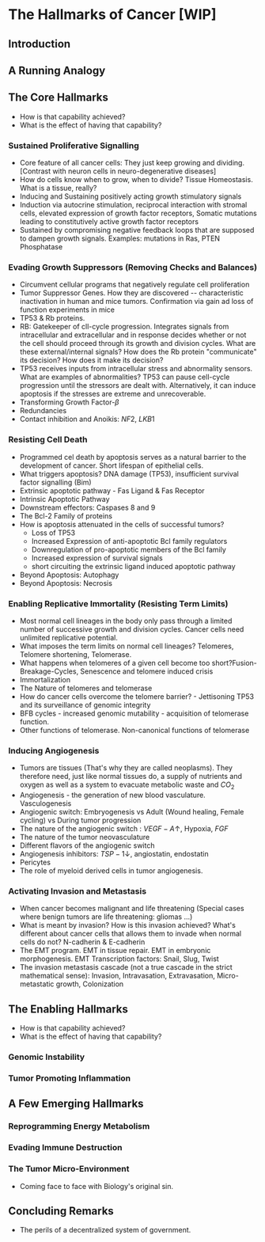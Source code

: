 # The Hallmarks of Cancer [WIP]

## Introduction

## A Running Analogy

## The Core Hallmarks

- How is that capability achieved?
- What is the effect of having that capability?

### Sustained Proliferative Signalling

- Core feature of all cancer cells: They just keep growing and dividing. [Contrast with neuron cells in neuro-degenerative diseases]
- How do cells know when to grow, when to divide? Tissue Homeostasis. What is a tissue, really?
- Inducing and Sustaining positively acting growth stimulatory signals
- Induction via autocrine stimulation, reciprocal interaction with stromal cells, elevated expression of growth factor receptors, Somatic mutations leading to constitutively active growth factor receptors  
- Sustained by compromising negative feedback loops that are supposed to dampen growth signals. Examples: mutations in Ras, PTEN Phosphatase

### Evading Growth Suppressors (Removing Checks and Balances)

- Circumvent cellular programs that negatively regulate cell proliferation
- Tumor Suppressor Genes. How they are discovered -- characteristic inactivation in human and mice tumors. Confirmation via gain ad loss of function experiments in mice
- TP53 & Rb proteins.
- RB: Gatekeeper of cll-cycle progression. Integrates signals from intracellular and extracellular and in response decides whether or not the cell should proceed through its growth and division cycles. What are these external/internal signals? How does the Rb protein "communicate" its decision? How does it make its decision?
- TP53 receives inputs from intracellular stress and abnormality sensors. What are examples of abnormalities? TP53 can pause cell-cycle progression until the stressors are dealt with. Alternatively, it can induce apoptosis if the stresses are extreme and unrecoverable.
- Transforming Growth Factor-$\beta$
- Redundancies
- Contact inhibition and Anoikis: $NF2$, $LKB1$

### Resisting Cell Death

- Programmed cel death by apoptosis serves as a natural barrier to the development of cancer. Short lifespan of epithelial cells.
- What triggers apoptosis? DNA damage (TP53), insufficient survival factor signalling (Bim)
- Extrinsic apoptotic pathway - Fas Ligand & Fas Receptor
- Intrinsic Apoptotic Pathway
- Downstream effectors: Caspases 8 and 9
- The Bcl-2 Family of proteins
- How is apoptosis attenuated in the cells of successful tumors?
  - Loss of TP53
  - Increased Expression of anti-apoptotic Bcl family regulators
  - Downregulation of pro-apoptotic members of the Bcl family
  - Increased expression of survival signals
  - short circuiting the extrinsic ligand induced apoptotic pathway
- Beyond Apoptosis: Autophagy
- Beyond Apoptosis: Necrosis

### Enabling Replicative Immortality (Resisting Term Limits)

- Most normal cell lineages in the body only pass through a limited number of successive growth and division cycles. Cancer cells need unlimited replicative potential.
- What imposes the term limits on normal cell lineages? Telomeres, Telomere shortening, Telomerase.
- What happens when telomeres of a given cell become too short?Fusion-Breakage-Cycles, Senescence and telomere induced crisis
- Immortalization
- The Nature of telomeres and telomerase
- How do cancer cells overcome the telomere barrier? - Jettisoning TP53 and its surveillance of genomic integrity
- BFB cycles - increased genomic mutability - acquisition of telomerase function.
- Other functions of telomerase. Non-canonical functions of telomerase

### Inducing Angiogenesis

- Tumors are tissues (That's why they are called neoplasms). They therefore need, just like normal tissues do, a supply of nutrients and oxygen as well as a system to evacuate metabolic waste and $CO_2$
- Angiogenesis - the generation of new blood vasculature. Vasculogenesis
- Angiogenic switch: Embryogenesis vs Adult (Wound healing, Female cycling) vs During tumor progression
- The nature of the angiogenic switch : $VEGF-A \uparrow$, Hypoxia, $FGF$
- The nature of the tumor neovasculature
- Different flavors of the angiogenic switch
- Angiogenesis inhibitors: $TSP-1 \downarrow$, angiostatin, endostatin
- Pericytes
- The role of myeloid derived cells in tumor angiogenesis.

### Activating Invasion and Metastasis

- When cancer becomes malignant and life threatening (Special cases where benign tumors are life threatening: gliomas ...)
- What is meant by invasion? How is this invasion achieved? What's different about cancer cells that allows them to invade when normal cells do not? N-cadherin & E-cadherin
- The EMT program. EMT in tissue repair. EMT in embryonic morphogenesis. EMT Transcription factors: Snail, Slug, Twist
- The invasion metastasis cascade (not a true cascade in the strict mathematical sense): Invasion, Intravasation, Extravasation, Micro-metastatic growth, Colonization

## The Enabling Hallmarks

- How is that capability achieved?
- What is the effect of having that capability?

### Genomic Instability

### Tumor Promoting Inflammation

## A Few Emerging Hallmarks

### Reprogramming Energy Metabolism

### Evading Immune Destruction

### The Tumor Micro-Environment

- Coming face to face with Biology's original sin.

## Concluding Remarks

- The perils of a decentralized system of government.
